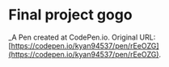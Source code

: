 # Final project gogo
 _A Pen created at CodePen.io. Original URL: [https://codepen.io/kyan94537/pen/rEeOZG](https://codepen.io/kyan94537/pen/rEeOZG).

 
